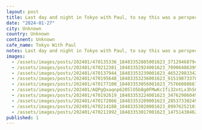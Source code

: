 ```yaml
---
layout: post
title: Last day and night in Tokyo with Paul, to say this was a perspective changing trip, would not do it justice. Between the pow, the coffee, and the people, Japan has delivered 10/10 on every single fron
date: "2024-01-27"
city: Unknown
country: Unknown
continent: Unknown
cafe_name: Tokyo With Paul
notes: Last day and night in Tokyo with Paul, to say this was a perspective changing trip, would not do it justice. Between the pow, the coffee, and the people, Japan has delivered 10/10 on every single front, I cannot wait to come back.
images:
  - /assets/images/posts/202401/470135336_18483352885001623_3712946879453908826_n_18095756509390984.jpg
  - /assets/images/posts/202401/470212381_18483352924001623_7090648639958432978_n_18005554949339619.jpg
  - /assets/images/posts/202401/470137944_18483353239001623_4652298334269420890_n_18006851774263698.jpg
  - /assets/images/posts/202401/470195648_18483353236001623_9151987337828309454_n_17853343887094242.jpg
  - /assets/images/posts/202401/470177100_18483353056001623_7576608866769940858_n_18025184854931125.jpg
  - /assets/images/posts/202401/AQPgQxaqnp6205lO5b8g0FMwKcIfi32ntLx3hS0CV_R7PnWhLnQe33YQuZu295pJBRJqjPYYanRfbX4R476CW_18326452582189943.mp4
  - /assets/images/posts/202401/470192619_18483353224001623_3476290604976046067_n_18018662957064736.jpg
  - /assets/images/posts/202401/470172066_18483353209001623_285373302493231984_n_17950519601633218.jpg
  - /assets/images/posts/202401/470214188_18483353020001623_8997625210159151603_n_18335842978101068.jpg
  - /assets/images/posts/202401/470211992_18483353017001623_1475143046211062221_n_17944645217661434.jpg
published: 1
---
```

